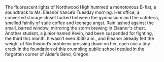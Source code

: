 The fluorescent lights of Northwood High hummed a monotonous B-flat, a soundtrack to Ms. Eleanor Vance’s Tuesday morning.  Her office, a converted storage closet tucked between the gymnasium and the cafeteria, smelled faintly of stale coffee and teenage angst.  Rain lashed against the small, barred window, mirroring the storm brewing in Eleanor's chest.  Another student, a junior named Kevin, had been suspended for fighting, the third this month. It wasn’t even 8:30 a.m., and Eleanor already felt the weight of Northwood’s problems pressing down on her, each one a tiny crack in the foundation of this crumbling public school nestled in the forgotten corner of Alder’s Bend, Oregon.
